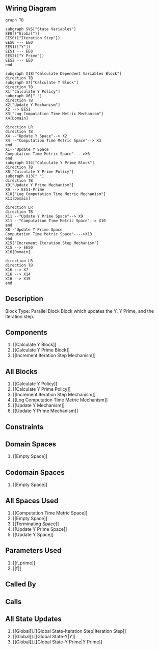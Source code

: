 ## Wiring Diagram

```mermaid
graph TB

subgraph SVS["State Variables"]
EE0[("Global")]
EES0(["Iteration Step"])
EES0 --- EE0
EES1(["Y"])
EES1 --- EE0
EES2(["Y Prime"])
EES2 --- EE0
end

subgraph X18["Calculate Dependent Variables Block"]
direction TB
subgraph X7["Calculate Y Block"]
direction TB
X1["Calculate Y Policy"]
subgraph X6[" "]
direction TB
X2["Update Y Mechanism"]
X2 --> EES1
X3["Log Computation Time Metric Mechanism"]
X4[Domain]

direction LR
direction TB
X4 --"Update Y Space"--> X2
X4 --"Computation Time Metric Space"--> X3
end
X1--"Update Y Space
Computation Time Metric Space"---->X6
end
subgraph X14["Calculate Y Prime Block"]
direction TB
X8["Calculate Y Prime Policy"]
subgraph X13[" "]
direction TB
X9["Update Y Prime Mechanism"]
X9 --> EES1-Prime
X10["Log Computation Time Metric Mechanism"]
X11[Domain]

direction LR
direction TB
X11 --"Update Y Prime Space"--> X9
X11 --"Computation Time Metric Space"--> X10
end
X8--"Update Y Prime Space
Computation Time Metric Space"---->X13
end
X15["Increment Iteration Step Mechanism"]
X15 --> EES0
X16[Domain]

direction LR
direction TB
X16 --> X7
X16 --> X14
X16 --> X15
end
```

## Description

Block Type: Parallel Block
Block which updates the Y, Y Prime, and the iteration step.
## Components
1. [[Calculate Y Block]]
2. [[Calculate Y Prime Block]]
3. [[Increment Iteration Step Mechanism]]

## All Blocks
1. [[Calculate Y Policy]]
2. [[Calculate Y Prime Policy]]
3. [[Increment Iteration Step Mechanism]]
4. [[Log Computation Time Metric Mechanism]]
5. [[Update Y Mechanism]]
6. [[Update Y Prime Mechanism]]

## Constraints

## Domain Spaces
1. [[Empty Space]]

## Codomain Spaces
1. [[Empty Space]]

## All Spaces Used
1. [[Computation Time Metric Space]]
2. [[Empty Space]]
3. [[Terminating Space]]
4. [[Update Y Prime Space]]
5. [[Update Y Space]]

## Parameters Used
1. [[f_prime]]
2. [[f]]

## Called By

## Calls

## All State Updates
1. [[Global]].[[Global State-Iteration Step|Iteration Step]]
2. [[Global]].[[Global State-Y|Y]]
3. [[Global]].[[Global State-Y Prime|Y Prime]]

